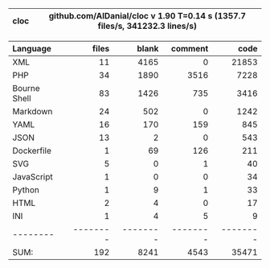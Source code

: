
cloc|github.com/AlDanial/cloc v 1.90  T=0.14 s (1357.7 files/s, 341232.3 lines/s)
--- | ---

Language|files|blank|comment|code
:-------|-------:|-------:|-------:|-------:
XML|11|4165|0|21853
PHP|34|1890|3516|7228
Bourne Shell|83|1426|735|3416
Markdown|24|502|0|1242
YAML|16|170|159|845
JSON|13|2|0|543
Dockerfile|1|69|126|211
SVG|5|0|1|40
JavaScript|1|0|0|34
Python|1|9|1|33
HTML|2|4|0|17
INI|1|4|5|9
--------|--------|--------|--------|--------
SUM:|192|8241|4543|35471
